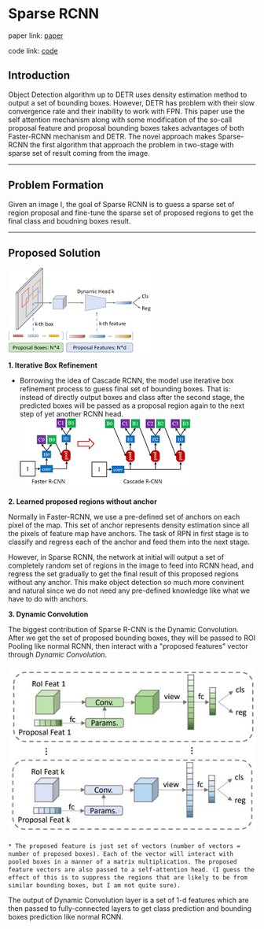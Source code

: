 # Sparse RCNN

paper link: [paper](https://arxiv.org/abs/2011.12450)

code link: [code](https://github.com/PeizeSun/SparseR-CNN)

## Introduction
Object Detection algorithm up to DETR uses density estimation method to output a set of bounding boxes. However, DETR has problem with their slow convergence rate and their inability to work with FPN. This paper use the self attention mechanism along with some modification of the so-call proposal feature and proposal bounding boxes takes advantages of both Faster-RCNN mechanism and DETR. The novel approach makes Sparse-RCNN the first algorithm that approach the problem in two-stage with sparse set of result coming from the image.  
****
## Problem Formation
Given an image I, the goal of Sparse RCNN is to guess a sparse set of region proposal and fine-tune the sparse set of proposed regions to get the final class and boudning boxes result.
****
## Proposed Solution

![image](sparse-rcnn-overall.png)

**1. Iterative Box Refinement**
   - Borrowing the idea of Cascade RCNN, the model use iterative box refinement process to guess final set of bounding boxes. That is: instead of directly output boxes and class after the second stage, the predicted boxes will be passed as a proposal region again to the next step of yet another RCNN head. 
![image](cascade_rcnn.png)

**2. Learned proposed regions without anchor**

Normally in Faster-RCNN, we use a pre-defined set of anchors on each pixel of the map. This set of anchor represents density estimation since all the pixels of feature map have anchors. The task of RPN in first stage is to classify and regress each of the anchor and feed them into the next stage.
  
However, in Sparse RCNN, the network at initial will output a set of completely random set of regions in the image to feed into RCNN head, and regress the set gradually to get the final result of this proposed regions without any anchor. This make object detection so much more convinent and natural since we do not need any pre-defined knowledge like what we have to do with anchors.
  
**3. Dynamic Convolution**   

The biggest contribution of Sparse R-CNN is the Dynamic Convolution. After we get the set of proposed bounding boxes, they will be passed to ROI Pooling like normal RCNN, then interact with a "proposed features" vector through *Dynamic Convolution*. 

![dynamicconv](sparse-rcnn-dynamic.jpg)
 
    * The proposed feature is just set of vectors (number of vectors = number of proposed boxes). Each of the vector will interact with pooled boxes in a manner of a matrix multiplication. The proposed feature vectors are also passed to a self-attention head. (I guess the effect of this is to suppress the regions that are likely to be from similar bounding boxes, but I am not quite sure).
   
The output of Dynamic Convolution layer is a set of 1-d features which are then passed to fully-connected layers to get class prediction and bounding boxes prediction like normal RCNN.